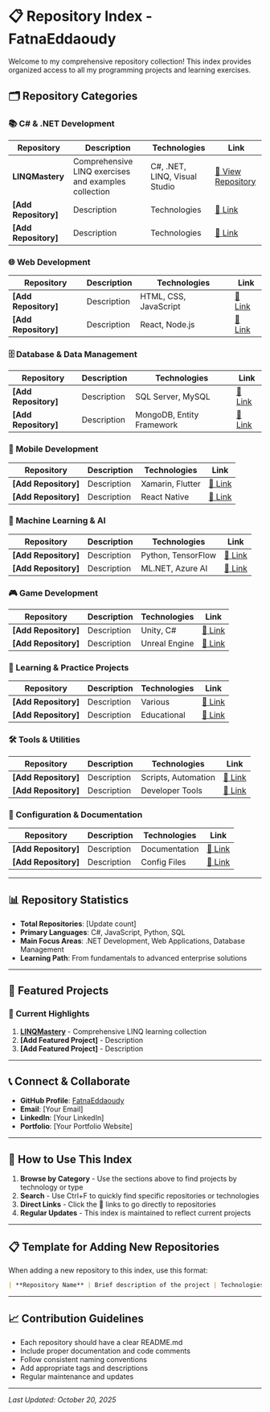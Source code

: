 # 📋 Repository Index - FatnaEddaoudy

Welcome to my comprehensive repository collection! This index provides organized access to all my programming projects and learning exercises.

## 🗂️ Repository Categories

### 📚 C# & .NET Development
| Repository | Description | Technologies | Link |
|------------|-------------|--------------|------|
| **LINQMastery** | Comprehensive LINQ exercises and examples collection | C#, .NET, LINQ, Visual Studio | [🔗 View Repository](https://github.com/FatnaEddaoudy/LINQMastery) |
| **[Add Repository]** | Description | Technologies | [🔗 Link](https://github.com/FatnaEddaoudy/) |
| **[Add Repository]** | Description | Technologies | [🔗 Link](https://github.com/FatnaEddaoudy/) |

### 🌐 Web Development
| Repository | Description | Technologies | Link |
|------------|-------------|--------------|------|
| **[Add Repository]** | Description | HTML, CSS, JavaScript | [🔗 Link](https://github.com/FatnaEddaoudy/) |
| **[Add Repository]** | Description | React, Node.js | [🔗 Link](https://github.com/FatnaEddaoudy/) |

### 🗄️ Database & Data Management
| Repository | Description | Technologies | Link |
|------------|-------------|--------------|------|
| **[Add Repository]** | Description | SQL Server, MySQL | [🔗 Link](https://github.com/FatnaEddaoudy/) |
| **[Add Repository]** | Description | MongoDB, Entity Framework | [🔗 Link](https://github.com/FatnaEddaoudy/) |

### 📱 Mobile Development
| Repository | Description | Technologies | Link |
|------------|-------------|--------------|------|
| **[Add Repository]** | Description | Xamarin, Flutter | [🔗 Link](https://github.com/FatnaEddaoudy/) |
| **[Add Repository]** | Description | React Native | [🔗 Link](https://github.com/FatnaEddaoudy/) |

### 🤖 Machine Learning & AI
| Repository | Description | Technologies | Link |
|------------|-------------|--------------|------|
| **[Add Repository]** | Description | Python, TensorFlow | [🔗 Link](https://github.com/FatnaEddaoudy/) |
| **[Add Repository]** | Description | ML.NET, Azure AI | [🔗 Link](https://github.com/FatnaEddaoudy/) |

### 🎮 Game Development
| Repository | Description | Technologies | Link |
|------------|-------------|--------------|------|
| **[Add Repository]** | Description | Unity, C# | [🔗 Link](https://github.com/FatnaEddaoudy/) |
| **[Add Repository]** | Description | Unreal Engine | [🔗 Link](https://github.com/FatnaEddaoudy/) |

### 📖 Learning & Practice Projects
| Repository | Description | Technologies | Link |
|------------|-------------|--------------|------|
| **[Add Repository]** | Description | Various | [🔗 Link](https://github.com/FatnaEddaoudy/) |
| **[Add Repository]** | Description | Educational | [🔗 Link](https://github.com/FatnaEddaoudy/) |

### 🛠️ Tools & Utilities
| Repository | Description | Technologies | Link |
|------------|-------------|--------------|------|
| **[Add Repository]** | Description | Scripts, Automation | [🔗 Link](https://github.com/FatnaEddaoudy/) |
| **[Add Repository]** | Description | Developer Tools | [🔗 Link](https://github.com/FatnaEddaoudy/) |

### 🔧 Configuration & Documentation
| Repository | Description | Technologies | Link |
|------------|-------------|--------------|------|
| **[Add Repository]** | Description | Documentation | [🔗 Link](https://github.com/FatnaEddaoudy/) |
| **[Add Repository]** | Description | Config Files | [🔗 Link](https://github.com/FatnaEddaoudy/) |

---

## 📊 Repository Statistics

- **Total Repositories**: [Update count]
- **Primary Languages**: C#, JavaScript, Python, SQL
- **Main Focus Areas**: .NET Development, Web Applications, Database Management
- **Learning Path**: From fundamentals to advanced enterprise solutions

---

## 🚀 Featured Projects

### 🌟 Current Highlights
1. **[LINQMastery](https://github.com/FatnaEddaoudy/LINQMastery)** - Comprehensive LINQ learning collection
2. **[Add Featured Project]** - Description
3. **[Add Featured Project]** - Description

---

## 📞 Connect & Collaborate

- **GitHub Profile**: [FatnaEddaoudy](https://github.com/FatnaEddaoudy)
- **Email**: [Your Email]
- **LinkedIn**: [Your LinkedIn]
- **Portfolio**: [Your Portfolio Website]

---

## 📝 How to Use This Index

1. **Browse by Category** - Use the sections above to find projects by technology or type
2. **Search** - Use Ctrl+F to quickly find specific repositories or technologies
3. **Direct Links** - Click the 🔗 links to go directly to repositories
4. **Regular Updates** - This index is maintained to reflect current projects

---

## 📋 Template for Adding New Repositories

When adding a new repository to this index, use this format:

```markdown
| **Repository Name** | Brief description of the project | Technologies used | [🔗 Link](https://github.com/FatnaEddaoudy/repository-name) |
```

---

## 📈 Contribution Guidelines

- Each repository should have a clear README.md
- Include proper documentation and code comments
- Follow consistent naming conventions
- Add appropriate tags and descriptions
- Regular maintenance and updates

---

*Last Updated: October 20, 2025*